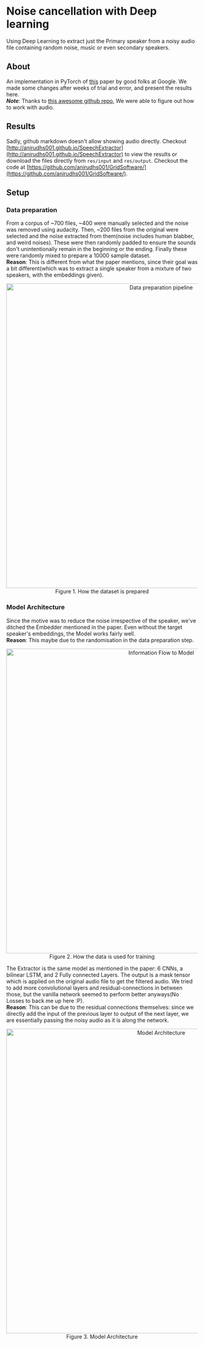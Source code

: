 
# Noise cancellation with Deep learning
Using Deep Learning to extract just the Primary speaker from a noisy audio file containing random noise, music or even secondary speakers.  
## About
An implementation in PyTorch of [this](https://arxiv.org/abs/1810.04826) paper by good folks at
Google. We made some changes after weeks of trial and error, and present
the results here.    
***Note***: Thanks to [this awesome github repo](https://github.com/mindslab-ai/voicefilter),
We were able to figure out how to work with audio.  

## Results
Sadly, github markdown doesn't allow showing audio directly. Checkout [http://anirudhs001.github.io/SpeechExtractor](http://anirudhs001.github.io/SpeechExtractor) to view the results or
download the files directly from `res/input` and `res/output`. 
Checkout the code at [https://github.com/anirudhs001/GridSoftware/](https://github.com/anirudhs001/GridSoftware/).
## Setup
### Data preparation  
From a corpus of ~700 files, ~400 were manually selected and the noise was removed using audacity. Then, ~200
files from the original were selected and the noise extracted from them(noise includes human blabber, and weird
noises). These were then randomly padded to ensure the sounds don't unintentionally remain in 
the beginning or the ending. Finally these were randomly mixed to prepare a 10000 sample dataset.  
**Reason**: This is different from what the paper mentions, since their goal was a
bit different(which was to extract a single speaker from a mixture of two speakers, with the embeddings
given). 

<div align="center">
    <img src="./res/images/Data.png" alt="Data preparation pipeline" width=800>
    <br>
    Figure 1. How the dataset is prepared
</div>

### Model Architecture
Since the motive was to reduce the noise irrespective of the speaker, we've ditched the Embedder mentioned
in the paper. Even without the target speaker's embeddings, the Model works fairly well.   
**Reason**: This maybe due to the randomisation in the data preparation step.

<div align="center">
    <img src="./res/images/InformationFlow.png" alt="Information Flow to Model" width=800>
    <br>
    Figure 2. How the data is used for training  
</div>

The Extractor is the same model as mentioned in the paper: 6 CNNs, a bilinear LSTM, and 2 Fully connected
Layers. The output is a mask tensor which is applied on the original audio file to get the filtered
audio. We tried to add more convolutional layers and residual-connections in between those, but the
vanilla network seemed to perform better anyways(No Losses to back me up here :P).  
**Reason**: This can be due to the residual connections themselves: since we directly add the input of
the previous layer to output of the next layer, we are essentially passing the noisy audio as it is along
the network.

<div align="center">
    <img src="./res/images/Architecture.png" alt="Model Architecture" width=800>
    <br>
    Figure 3. Model Architecture
</div>
